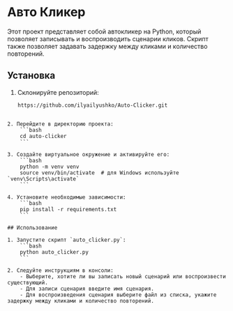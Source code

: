 # Авто Кликер

Этот проект представляет собой автокликер на Python, который позволяет записывать и воспроизводить сценарии кликов. Скрипт также позволяет задавать задержку между кликами и количество повторений.

## Установка

1. Склонируйте репозиторий:
    ```bash
    https://github.com/ilyailyushko/Auto-Clicker.git
```

2. Перейдите в директорию проекта:
    ```bash
    cd auto-clicker
    ```

3. Создайте виртуальное окружение и активируйте его:
    ```bash
    python -m venv venv
    source venv/bin/activate  # для Windows используйте `venv\Scripts\activate`
    ```

4. Установите необходимые зависимости:
    ```bash
    pip install -r requirements.txt
    ```

## Использование

1. Запустите скрипт `auto_clicker.py`:
    ```bash
    python auto_clicker.py
    ```

2. Следуйте инструкциям в консоли:
    - Выберите, хотите ли вы записать новый сценарий или воспроизвести существующий.
    - Для записи сценария введите имя сценария.
    - Для воспроизведения сценария выберите файл из списка, укажите задержку между кликами и количество повторений.

